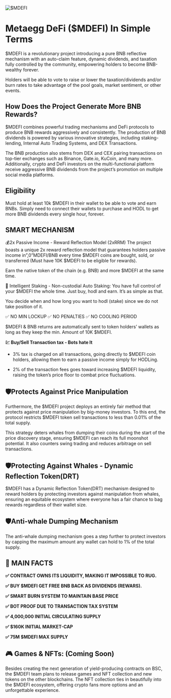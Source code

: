 
![$MDEFI](https://user-images.githubusercontent.com/98596722/188339323-db9fc323-5ca4-4f97-9abc-1f8ccad60db7.png)



# Metaegg DeFi ($MDEFI) In Simple Terms

$MDEFI is a revolutionary project introducing a pure BNB reflective mechanism with an auto-claim feature, dynamic dividends, and taxation fully controlled by the community, empowering holders to become BNB-wealthy forever.

Holders will be able to vote to raise or lower the taxation/dividends and/or burn rates to take advantage of the pool goals, market sentiment, or other events. 

## How Does the Project Generate More BNB Rewards?

$MDEFI combines powerful trading mechanisms and DeFi protocols to produce BNB rewards aggressively and consistently. The production of BNB dividends is powered by various innovative strategies, including staking-lending, Internal Auto Trading Systems, and DEX Transactions.

The BNB production also stems from DEX and CEX pairing transactions on top-tier exchanges such as Binance, Gate.io, KuCoin, and many more. Additionally, crypto and DeFi investors on the multi-functional platform receive aggressive BNB dividends from the project’s promotion on multiple social media platforms.

## Eligibility

Must hold at least 10k $MDEFI in their wallet to be able to vote and earn BNBs. Simply need to connect their wallets to purchase and HODL to get more BNB dividends every single hour, forever.

## SMART MECHANISM

💰2x Passive Income - Reward Reflection Model (2xRRM)
The project boasts a unique 2x reward reflection model that guarantees holders passive income in”,0”MDEFI/BNB every time $MDEFI coins are bought, sold, or transferred (Must have 10K $MDEFI to be eligible for rewards). 

Earn the native token of the chain (e.g. BNB) and more $MDEFI at the same time. 

🧠 Intelligent Staking - Non-custodial Auto Staking: 
You have full control of your $MDEFI the whole time. Just buy, hodl and earn. It’s as simple as that. 

You decide when and how long you want to hodl (stake) since we do not take position of it.

✅ NO MIN LOCKUP
✅ NO PENALTIES
✅ NO COOLING PERIOD

$MDEFI & BNB returns are automatically sent to token holders’ wallets as long as they keep the min. Amount of 10K $MDEFI.

**💹 Buy/Sell Transaction tax - Bots hate It**

- 3% tax is charged on all transactions, going directly to $MDEFI coin holders, allowing them to earn a passive income simply for HODLing.

- 2% of the transaction fees goes toward increasing $MDEFI liquidity, raising the token’s price floor to combat price fluctuations.

## 🛡Protects Against Price Manipulation

Furthermore, the $MDEFI project deploys an entirely fair method that protects against price manipulation by big-money investors. To this end, the protocol restricts $MDEFI token sell transactions to less than 0.01% of the total supply.

This strategy deters whales from dumping their coins during the start of the price discovery stage, ensuring $MDEFI can reach its full moonshot potential. It also counters swing trading and reduces arbitrage on sell transactions.

## 🛡Protecting Against Whales - Dynamic Reflection Token(DRT)

$MDEFI has a Dynamic Reflection Token(DRT) mechanism designed to reward holders by protecting investors against manipulation from whales, ensuring an equitable ecosystem where everyone has a fair chance to bag rewards regardless of their wallet size.

## 🛡Anti-whale Dumping Mechanism

The anti-whale dumping mechanism goes a step further to protect investors by capping the maximum amount any wallet can hold to 1% of the total supply.


## 🥳 MAIN FACTS

**✅  CONTRACT OWNS ITS LIQUIDITY, MAKING IT IMPOSSIBLE TO RUG.**

**✅  BUY $MDEFI GET FREE BNB BACK AS DIVIDENDS (REWARS).**

**✅  SMART BURN SYSTEM TO MAINTAIN BASE PRICE**

**✅  BOT PROOF DUE TO TRANSACTION TAX SYSTEM**

**✅  4,000,000 INITIAL CIRCULATING SUPPLY**

**✅  $160K INITIAL MARKET-CAP**

**✅  75M $MDEFI MAX SUPPLY**  


## 🎮 Games & NFTs: (Coming Soon)

Besides creating the next generation of yield-producing contracts on BSC, the $MDEFI team plans to release games and NFT collection and new tokens on the other blockchains. The NFT collection ties in beautifully into the $MDEFI ecosystem, offering crypto fans more options and an unforgettable experience.
